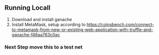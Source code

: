 

## Running Locall

1. Download and install ganache 
2. Install MetaMask, setup according to https://coinsbench.com/connect-to-metamask-from-new-or-existing-web-application-with-truffle-and-ganache-f48aa763c0ac



### Next Step move this to a test net